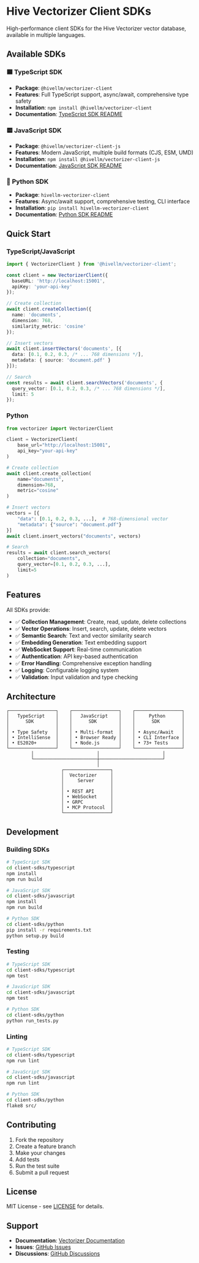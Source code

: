# Hive Vectorizer Client SDKs

High-performance client SDKs for the Hive Vectorizer vector database, available in multiple languages.

## Available SDKs

### 🟦 TypeScript SDK
- **Package**: `@hivellm/vectorizer-client`
- **Features**: Full TypeScript support, async/await, comprehensive type safety
- **Installation**: `npm install @hivellm/vectorizer-client`
- **Documentation**: [TypeScript SDK README](./typescript/README.md)

### 🟨 JavaScript SDK
- **Package**: `@hivellm/vectorizer-client-js`
- **Features**: Modern JavaScript, multiple build formats (CJS, ESM, UMD)
- **Installation**: `npm install @hivellm/vectorizer-client-js`
- **Documentation**: [JavaScript SDK README](./javascript/README.md)

### 🐍 Python SDK
- **Package**: `hivellm-vectorizer-client`
- **Features**: Async/await support, comprehensive testing, CLI interface
- **Installation**: `pip install hivellm-vectorizer-client`
- **Documentation**: [Python SDK README](./python/README.md)

## Quick Start

### TypeScript/JavaScript

```typescript
import { VectorizerClient } from '@hivellm/vectorizer-client';

const client = new VectorizerClient({
  baseURL: 'http://localhost:15001',
  apiKey: 'your-api-key'
});

// Create collection
await client.createCollection({
  name: 'documents',
  dimension: 768,
  similarity_metric: 'cosine'
});

// Insert vectors
await client.insertVectors('documents', [{
  data: [0.1, 0.2, 0.3, /* ... 768 dimensions */],
  metadata: { source: 'document.pdf' }
}]);

// Search
const results = await client.searchVectors('documents', {
  query_vector: [0.1, 0.2, 0.3, /* ... 768 dimensions */],
  limit: 5
});
```

### Python

```python
from vectorizer import VectorizerClient

client = VectorizerClient(
    base_url="http://localhost:15001",
    api_key="your-api-key"
)

# Create collection
await client.create_collection(
    name="documents",
    dimension=768,
    metric="cosine"
)

# Insert vectors
vectors = [{
    "data": [0.1, 0.2, 0.3, ...],  # 768-dimensional vector
    "metadata": {"source": "document.pdf"}
}]
await client.insert_vectors("documents", vectors)

# Search
results = await client.search_vectors(
    collection="documents",
    query_vector=[0.1, 0.2, 0.3, ...],
    limit=5
)
```

## Features

All SDKs provide:

- ✅ **Collection Management**: Create, read, update, delete collections
- ✅ **Vector Operations**: Insert, search, update, delete vectors
- ✅ **Semantic Search**: Text and vector similarity search
- ✅ **Embedding Generation**: Text embedding support
- ✅ **WebSocket Support**: Real-time communication
- ✅ **Authentication**: API key-based authentication
- ✅ **Error Handling**: Comprehensive exception handling
- ✅ **Logging**: Configurable logging system
- ✅ **Validation**: Input validation and type checking

## Architecture

```
┌─────────────────┐    ┌─────────────────┐    ┌─────────────────┐
│   TypeScript    │    │   JavaScript    │    │     Python      │
│      SDK        │    │      SDK        │    │      SDK        │
│                 │    │                 │    │                 │
│ • Type Safety   │    │ • Multi-format  │    │ • Async/Await   │
│ • IntelliSense  │    │ • Browser Ready │    │ • CLI Interface │
│ • ES2020+       │    │ • Node.js       │    │ • 73+ Tests     │
└─────────────────┘    └─────────────────┘    └─────────────────┘
         │                       │                       │
         └───────────────────────┼───────────────────────┘
                                 │
                    ┌─────────────────┐
                    │  Vectorizer     │
                    │     Server      │
                    │                 │
                    │ • REST API      │
                    │ • WebSocket     │
                    │ • GRPC          │
                    │ • MCP Protocol  │
                    └─────────────────┘
```

## Development

### Building SDKs

```bash
# TypeScript SDK
cd client-sdks/typescript
npm install
npm run build

# JavaScript SDK
cd client-sdks/javascript
npm install
npm run build

# Python SDK
cd client-sdks/python
pip install -r requirements.txt
python setup.py build
```

### Testing

```bash
# TypeScript SDK
cd client-sdks/typescript
npm test

# JavaScript SDK
cd client-sdks/javascript
npm test

# Python SDK
cd client-sdks/python
python run_tests.py
```

### Linting

```bash
# TypeScript SDK
cd client-sdks/typescript
npm run lint

# JavaScript SDK
cd client-sdks/javascript
npm run lint

# Python SDK
cd client-sdks/python
flake8 src/
```

## Contributing

1. Fork the repository
2. Create a feature branch
3. Make your changes
4. Add tests
5. Run the test suite
6. Submit a pull request

## License

MIT License - see [LICENSE](./LICENSE) for details.

## Support

- **Documentation**: [Vectorizer Documentation](../docs/)
- **Issues**: [GitHub Issues](https://github.com/hivellm/vectorizer/issues)
- **Discussions**: [GitHub Discussions](https://github.com/hivellm/vectorizer/discussions)
